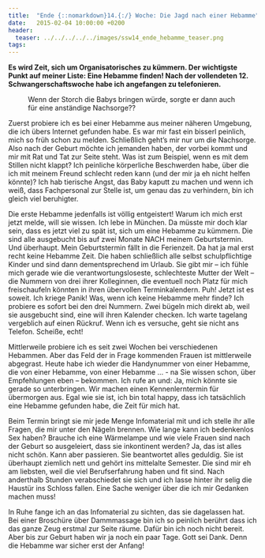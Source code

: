 ```yaml
---
title:  "Ende {::nomarkdown}14.{:/} Woche: Die Jagd nach einer Hebamme"
date:   2015-02-04 10:00:00 +0200
header:
  teaser: ../../../../../images/ssw14_ende_hebamme_teaser.png
tags:
---
```

**Es wird Zeit, sich um Organisatorisches zu kümmern. Der wichtigste Punkt auf meiner Liste: Eine Hebamme finden! Nach der vollendeten 12. Schwangerschaftswoche habe ich angefangen zu telefonieren.**

<figure>
  <img src="../../../../../images/ssw14_ende_hebamme.jpg" alt="">
  <figcaption>Wenn der Storch die Babys bringen würde, sorgte er dann auch für eine anständige Nachsorge??</figcaption>
</figure>

Zuerst probiere ich es bei einer Hebamme aus meiner näheren Umgebung, die ich übers Internet gefunden habe. Es war mir fast ein bisserl peinlich, mich so früh schon zu melden. Schließlich geht’s mir nur um die Nachsorge. Also nach der Geburt möchte ich jemanden haben, der vorbei kommt und mir mit Rat und Tat zur Seite steht. Was ist zum Beispiel, wenn es mit dem Stillen nicht klappt? Ich peinliche körperliche Beschwerden habe, über die ich mit meinem Freund schlecht reden kann (und der mir ja eh nicht helfen könnte)? Ich hab tierische Angst, das Baby kaputt zu machen und wenn ich weiß, dass Fachpersonal zur Stelle ist, um genau das zu verhindern, bin ich gleich viel beruhigter.

Die erste Hebamme jedenfalls ist völlig entgeistert! Warum ich mich erst jetzt melde, will sie wissen. Ich lebe in München. Da müsste mir doch klar sein, dass es jetzt viel zu spät ist, sich um eine Hebamme zu kümmern. Die sind alle ausgebucht bis auf zwei Monate NACH meinem Geburtstermin. Und überhaupt. Mein Geburtstermin fällt in die Ferienzeit. Da hat ja mal erst recht keine Hebamme Zeit. Die haben schließlich alle selbst schulpflichtige Kinder und sind dann dementsprechend im Urlaub. Sie gibt mir – ich fühle mich gerade wie die verantwortungsloseste, schlechteste Mutter der Welt – die Nummern von drei ihrer Kolleginnen, die eventuell noch Platz für mich freischaufeln könnten in ihren übervollen Terminkalendern. Puh! Jetzt ist es soweit. Ich kriege Panik! Was, wenn ich keine Hebamme mehr finde? Ich probiere es sofort bei den drei Nummern. Zwei bügeln mich direkt ab, weil sie ausgebucht sind, eine will ihren Kalender checken. Ich warte tagelang vergeblich auf einen Rückruf. Wenn ich es versuche, geht sie nicht ans Telefon. Scheiße, echt!

Mittlerweile probiere ich es seit zwei Wochen bei verschiedenen Hebammen. Aber das Feld der in Frage kommenden Frauen ist mittlerweile abgegrast. Heute habe ich wieder die Handynummer von einer Hebamme, die von einer Hebamme, von einer Hebamme … - na Sie wissen schon, über Empfehlungen eben – bekommen. Ich rufe an und: Ja, mich könnte sie gerade so unterbringen. Wir machen einen Kennenlerntermin für übermorgen aus. Egal wie sie ist, ich bin total happy, dass ich tatsächlich eine Hebamme gefunden habe, die Zeit für mich hat.

Beim Termin bringt sie mir jede Menge Infomaterial mit und ich stelle ihr alle Fragen, die mir unter den Nägeln brennen. Wie lange kann ich bedenkenlos Sex haben? Brauche ich eine Wärmelampe und wie viele Frauen sind nach der Geburt so ausgeleiert, dass sie inkontinent werden? Ja, das ist alles nicht schön. Kann aber passieren. Sie beantwortet alles geduldig. Sie ist überhaupt ziemlich nett und gehört ins mittelalte Semester. Die sind mir eh am liebsten, weil die viel Berufserfahrung haben und fit sind. Nach anderthalb Stunden verabschiedet sie sich und ich lasse hinter ihr selig die Haustür ins Schloss fallen. Eine Sache weniger über die ich mir Gedanken machen muss!

In Ruhe fange ich an das Infomaterial zu sichten, das sie dagelassen hat. Bei einer Broschüre über Dammmassage bin ich so peinlich berührt dass ich das ganze Zeug erstmal zur Seite räume. Dafür bin ich noch nicht bereit. Aber bis zur Geburt haben wir ja noch ein paar Tage. Gott sei Dank. Denn die Hebamme war sicher erst der Anfang!
